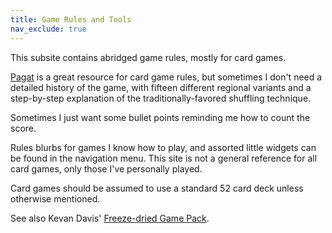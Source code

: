 ```yaml
---
title: Game Rules and Tools
nav_exclude: true
---
```


This subsite contains abridged game rules, mostly for card games. 

[Pagat](https://www.pagat.com/) is a great resource for card game rules, 
but sometimes I don't need a detailed history of the game, 
with fifteen different regional variants and a step-by-step explanation of the traditionally-favored shuffling technique.

Sometimes I just want some bullet points reminding me how to count the score.


Rules blurbs for games I know how to play, and assorted little widgets can be found in the navigation menu.
This site is not a general reference for all card games, only those I've personally played.

Card games should be assumed to use a standard 52 card deck unless otherwise mentioned. 

See also Kevan Davis' [Freeze-dried Game Pack](https://kevan.org/fdgp/index.php).
